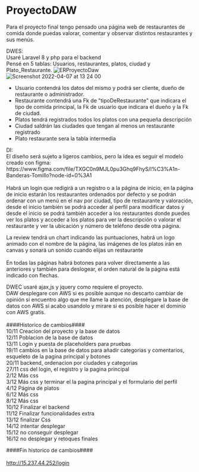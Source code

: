 # ProyectoDAW

Para el proyecto final tengo pensado una página web de restaurantes de comida donde puedas valorar, comentar y observar distintos restaurantes y sus menús.

DWES:<br>
Usaré Laravel 8 y php para el backend<br>
Pensé en 5 tablas: Usuarios, restaurantes, platos, ciudad y Plato_Restaurante.
![ERProyectoDaw](https://user-images.githubusercontent.com/72411758/161502722-a416585b-4978-4dd9-8f35-1f79d10f7f9c.png)
![Screenshot 2022-04-07 at 13 24 00](https://user-images.githubusercontent.com/72411758/162188398-abd93ff3-21d2-4e45-9be4-291fb99b49e9.png)

<ul><li>
Usuario contendrá los datos del mismo y podrá ser cliente, dueño de restaurante o administrador.</li>
<li>Restaurante contendrá una Fk de "tipoDeRestaurante" que indicara el tipo de comida principal, la Fk de usuario que indicara el dueño y la Fk de ciudad.</li>
<li>Platos tendrá registrados todos los platos con una pequeña descripción</li>
<li>Ciudad saldrán las ciudades que tengan al menos un restaurante registrado</li>
<li>Plato restaurante sera la tabla intermedia</li> 
</ul>
DI:<br>
El diseño será sujeto a ligeros cambios, pero la idea es seguir el modelo creado con figma: https://www.figma.com/file/TXGC0n9MJL0pu3Ghq9FhyS/I%C3%A1n-Banderas-Tomillo?node-id=0%3A1<br><br>
Habrá un login que redigirá a un registro o a la página de inicio, en la página de inicio estarán los restaurantes ordenados por defecto y se podrán ordenar con un menú en el nav por ciudad, tipo de restaurante y valoración, desde el inicio también se podrá acceder al perfil para modificar datos y desde el inicio se podrá también acceder a los restaurantes donde puedes ver los platos y acceder a los platos para ver la descripción o valorar el restaurante y ver la ubicación y número de teléfono desde otra página.<br>

La review tendrá un chart indicando las puntuaciones, habrá un logo animado con el nombre de la página, las imágenes de los platos irán en canvas y sonará un sonido cuando elijas un restaurante<br><br>
En todas las páginas habrá botones para volver directamente a las anteriores y también para deslogear, el orden natural de la página está indicado con flechas.


DWEC usaré ajax,js y jquery como requiere el proyecto.<br>
DAW desplegare con AWS si es posible aunque no descarto cambiar de opinión si encuentro algo que me llame la atención, desplegare la base de datos con AWS si acabo usandolo y mirare si es posible hacer el dominio con AWS gratis.
<br>
<br>
####Historico de cambios####<br>
10/11 Creacion del proyecto y la base de datos<br>
12/11 Poblacion de la base de datos<br>
13/11 Login y puesta de placeholders para pruebas<br>
19/11 cambios en la base de datos para añadir categorias y comentarios, esqueleto de la pagina principal y botones<br>
20/11 backend, ordenacion por ciudades y categorias<br>
27/11 css del login, el registro y la pagina principal<br>
2/12 Más css<br>
3/12 Más css y terminar el la pagina principal y el formulario del perfil<br>
4/12 Página de platos<br>
6/12 Más css<br>
8/12 Más css<br>
10/12 Finalizar el backend<br>
11/12 Finalizar funcionalidades extra<br>
13/12 finalizar Css<br>
14/12 intentar desplegar<br>
15/12 no conseguir desplegar<br>
16/12 no desplegar y retoques finales<br>


####Fin historico de  cambios####<br>
<br>
http://15.237.44.252/login

